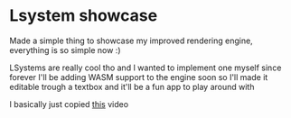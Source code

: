 # Lsystem showcase

Made a simple thing to showcase my improved rendering engine, everything is so simple now :)

LSystems are really cool tho and I wanted to implement one myself since forever
I'll be adding WASM support to the engine soon so I'll made it editable trough a textbox and it'll be a fun app to play around with

I basically just copied [this](https://www.youtube.com/watch?v=1hcCpLQwI-c) video
